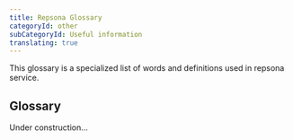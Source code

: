 ```yaml
---
title: Repsona Glossary
categoryId: other
subCategoryId: Useful information
translating: true
---
```


This glossary is a specialized list of words and definitions used in repsona service.

## Glossary

<b-alert variant="warning" show> Under construction... </b-alert>
